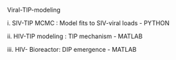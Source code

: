 

Viral-TIP-modeling

i.   SIV-TIP MCMC : Model fits to SIV-viral loads - PYTHON

ii.  HIV-TIP modeling : TIP mechanism    - MATLAB

iii. HIV- Bioreactor: DIP emergence     - MATLAB

